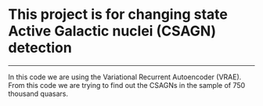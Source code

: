 # This project is for changing state Active Galactic nuclei (CSAGN) detection
-----
In this code we are using the Variational Recurrent Autoencoder (VRAE). From this code we are trying to find out the CSAGNs in the sample of 750 thousand quasars.

